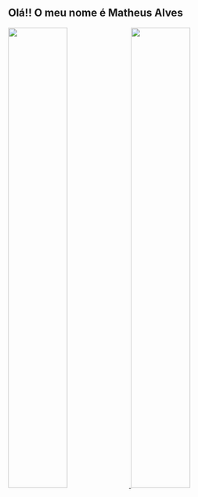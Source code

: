 ## Olá!! O meu nome é Matheus Alves

<div display ="flex" align-items="center" justify-content="center" height="180em">
  <a href="https://github.com/Matheus-HX-Alves">
  <img  width="49%" src="https://github-readme-stats.vercel.app/api?username=Matheus-HX-Alves&show_icons=true&include_all_commits=true&count_private=true&theme=react"/>
  <img  width="49%"  src="https://github-readme-stats.vercel.app/api/top-langs/?username=Matheus-HX-Alves&layout=compact&langs_count=16&theme=react"/>
<div>
